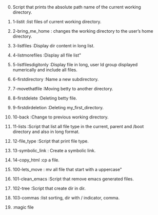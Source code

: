 0. Script that prints the absolute path name of the current working directory.

1. 1-listit :list files of current working directory.

2. 2-bring_me_home : changes the working directory to the user’s home directory.

3. 3-listfiles :Display dir content in long list.

4. 4-listmorefiles :Display all file list"

5. 5-listfilesdigitonly :Display file in long, user Id group displayed numerically and include all files.

6. 6-firstdirectory :Name a new subdirectory.

7. 7-movethatfile :Moving betty to another directory.

8. 8-firstdelete :Deleting betty file.

9. 9-firstdirdeletion :Deleting my_first_directory.

10. 10-back :Change to previous working directory.

11. 11-lists :Script that list all file type in the current, parent and /boot directory and also in long format.

12. 12-file_type :Script that print file type.

13. 13-symbolic_link : Create a symbolic link.

14. 14-copy_html :cp a file.

15. 100-lets_move : mv all file that start with a uppercase"

16. 101-clean_emacs :Script that remove emacs generated files.

17. 102-tree :Script that create dir in dir.

18. 103-commas :list sorting, dir with / indicator, comma.

19. :magic file
